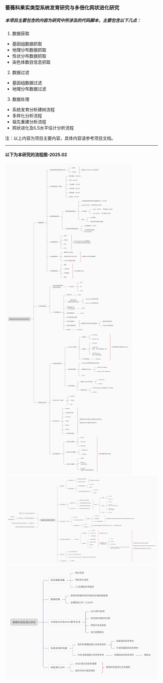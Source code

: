 ### 蔷薇科果实类型系统发育研究与多倍化网状进化研究
##### 本项目主要包含的内容为研究中所涉及的代码脚本，主要包含以下几点：
1. 数据获取
- 基因组数据抓取
- 地理分布数据抓取
- 性状分布数据抓取
- 染色体数目信息抓取

2. 数据过滤
- 基因组数据过滤
- 地理分布数据过滤

3. 数据处理
- 系统发育分析建树流程
- 多样化分析流程
- 祖先重建分析流程
- 网状进化及ILS水平估计分析流程

注：以上内容为项目主要内容，具体内容请参考项目文档。

***

#### 以下为本研究的流程图-2025.02
![蔷薇科果实系统发育研究](https://github.com/XiongTor/Rosa_family/blob/main/imag/%E8%94%B7%E8%96%87%E7%A7%91%E6%9E%9C%E5%AE%9E%E7%B1%BB%E5%9E%8B%E7%B3%BB%E7%BB%9F%E5%8F%91%E8%82%B2%E7%A0%94%E7%A9%B6.svg)
![蔷薇科多被话及网状进化研究](https://github.com/XiongTor/Rosa_family/blob/main/imag/%E8%94%B7%E8%96%87%E7%A7%91%E7%BD%91%E7%8A%B6%E8%BF%9B%E5%8C%96%E5%8F%8A%E4%B8%8D%E5%AE%8C%E5%85%A8%E8%B0%B1%E7%B3%BB%E7%AD%9B%E9%80%89%E7%A0%94%E7%A9%B6.svg)
![蔷薇科核型演化研究](https://github.com/XiongTor/Rosa_family/blob/main/imag/%E8%94%B7%E8%96%87%E7%A7%91%E6%A0%B8%E5%9E%8B%E6%BC%94%E5%8C%96.svg)